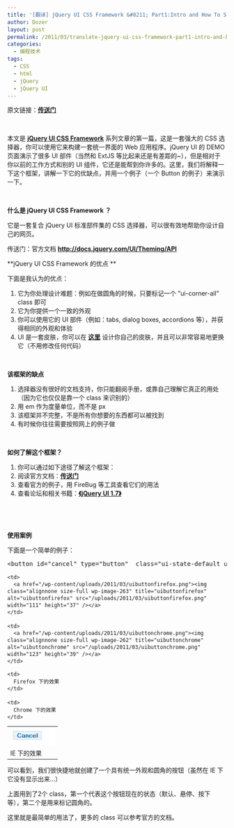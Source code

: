```yaml
---
title: '[翻译] jQuery UI CSS Framework &#8211; Part1:Intro and How To Style a Button'
author: Dozer
layout: post
permalink: /2011/03/translate-jquery-ui-css-framework-part1-intro-and-how-to-style-a-button/
categories:
  - 编程技术
tags:
  - CSS
  - html
  - jQuery
  - jQuery UI
---
```

原文链接：<a href="http://www.fbloggs.com/2010/01/20/the-jquery-ui-css-framework-part-1-intro-and-how-to-style-a-button/" target="_blank"><strong>传送门</strong></a>

&nbsp;

本文是 <a href="http://docs.jquery.com/UI/Theming/API" target="_blank"><strong>jQuery UI CSS Framework</strong></a> 系列文章的第一篇，这是一套强大的 CSS 选择器，你可以使用它来构建一套统一界面的 Web 应用程序。jQuery UI 的 DEMO 页面演示了很多 UI 部件（当然和 ExtJS 等比起来还是有差距的~），但是相对于你以前的工作方式和别的 UI 组件，它还是能帮到你许多的。这里，我们将解释一下这个框架，讲解一下它的优缺点，并用一个例子（一个 Button 的例子）来演示一下。

&nbsp;

**什么是 jQuery UI CSS Framework ？**

它是一套复合 jQuery UI 标准部件集的 CSS 选择器，可以很有效地帮助你设计自己的网页。

传送门：官方文档 <a href="http://docs.jquery.com/UI/Theming/API" target="_blank"><strong>http://docs.jquery.com/UI/Theming/API</strong></a>

<!--more-->

**jQuery UI CSS Framework 的优点 **

下面是我认为的优点：

1.  它为你处理设计难题：例如在做圆角的时候，只要标记一个 ”ui-corner-all” class 即可
2.  它为你提供一个一致的外观
3.  你可以使用它的 UI 部件（例如：tabs, dialog boxes, accordions 等），并获得相同的外观和体验
4.  UI 是一套皮肤，你可以在 <a href="http://jqueryui.com/themeroller/" target="_blank"><strong>这里</strong></a> 设计你自己的皮肤，并且可以非常容易地更换它（不用修改任何代码）

&nbsp;

**该框架的缺点**

1.  选择器没有很好的文档支持，你只能翻阅手册，或靠自己理解它真正的用处（因为它也仅仅是靠一个 class 来识别的）
2.  用 em 作为度量单位，而不是 px
3.  该框架并不完整，不是所有你想要的东西都可以被找到
4.  有时候你往往需要按照网上的例子做

&nbsp;

**如何了解这个框架？**

1.  你可以通过如下途径了解这个框架：
2.  阅读官方文档：**<a href="http://jqueryui.com/docs/Theming/API" target="_blank">传送门</a>**
3.  查看官方的例子，用 FireBug 等工具查看它们的用法
4.  查看论坛和相关书籍：<a href="http://book.douban.com/subject/4136994/" target="_blank"><strong>《jQuery UI 1.7》</strong></a>

&nbsp;

&nbsp;

**使用案例**

下面是一个简单的例子：

<pre class="brush:xml">&lt;button id="cancel" type="button"  class="ui-state-default ui-corner-all"&gt;Cancel&lt;/button&gt;</pre>

<table>
  <tr>
    <td>
      <a href="/wp-content/uploads/2011/03/uibuttonie.png"><img class="alignnone size-full wp-image-264" title="uibuttonie" alt="uibuttonie" src="/uploads/2011/03/uibuttonie.png" width="102" height="40" /></a>
    </td>
    
    <td>
      <a href="/wp-content/uploads/2011/03/uibuttonfirefox.png"><img class="alignnone size-full wp-image-263" title="uibuttonfirefox" alt="uibuttonfirefox" src="/uploads/2011/03/uibuttonfirefox.png" width="111" height="37" /></a>
    </td>
    
    <td>
      <a href="/wp-content/uploads/2011/03/uibuttonchrome.png"><img class="alignnone size-full wp-image-262" title="uibuttonchrome" alt="uibuttonchrome" src="/uploads/2011/03/uibuttonchrome.png" width="123" height="39" /></a>
    </td>
  </tr>
  
  <tr>
    <td>
      IE 下的效果
    </td>
    
    <td>
      Firefox 下的效果
    </td>
    
    <td>
      Chrome 下的效果
    </td>
  </tr>
</table>

可以看到，我们很快捷地就创建了一个具有统一外观和圆角的按钮（虽然在 IE 下它没有显示出来…）

上面用到了2个 class，第一个代表这个按钮现在的状态（默认、悬停、按下 等），第二个是用来标记圆角的。

这里就是最简单的用法了，更多的 class 可以参考官方的文档。
